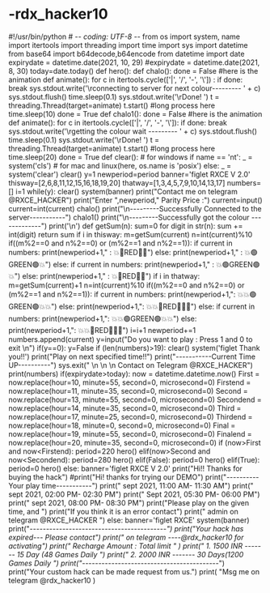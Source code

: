 # -rdx_hacker10
#!/usr/bin/python  # -*- coding: UTF-8 -*-    from os import system, name  import itertools  import threading  import time  import sys  import datetime  from base64 import b64decode,b64encode  from datetime import date    expirydate = datetime.date(2021, 10, 29)  #expirydate = datetime.date(2021, 8, 30)  today=date.today()  def hero():    def chalo():  done = False  #here is the animation  def animate():  for c in itertools.cycle(['|', '/', '-', '\\']) :  if done:  break  sys.stdout.write('\rconnecting to server for next colour--------- ' + c)  sys.stdout.flush()  time.sleep(0.1)  sys.stdout.write('\rDone! ')    t = threading.Thread(target=animate)  t.start()    #long process here  time.sleep(10)  done = True    def chalo1():  done = False  #here is the animation  def animate():  for c in itertools.cycle(['|', '/', '-', '\\']):  if done:  break  sys.stdout.write('\rgetting the colour wait --------- ' + c)  sys.stdout.flush()  time.sleep(0.1)  sys.stdout.write('\rDone! ')    t = threading.Thread(target=animate)  t.start()    #long process here  time.sleep(20)  done = True    def clear():  # for windows  if name == 'nt':  _ = system('cls')  # for mac and linux(here, os.name is 'posix')  else:  _ = system('clear')    clear()  y=1  newperiod=period  banner='figlet RXCE V 2.0'  thisway=[2,6,8,11,12,15,16,18,19,20]  thatway=[1,3,4,5,7,9,10,14,13,17]  numbers=[]  i=1  while(y):  clear()  system(banner)  print("Contact me on telegram @RXCE_HACKER")  print("Enter ",newperiod," Parity Price :")  current=input()  current=int(current)  chalo()  print("\n---------Successfully Connected to the server-----------")  chalo1()  print("\n---------Successfully got the colour -------------")  print('\n')  def getSum(n):  sum=0  for digit in str(n):  sum += int(digit)  return sum  if i in thisway:  m=getSum(current)  n=int(current)%10  if((m%2==0 and n%2==0) or (m%2==1 and n%2==1)):  if current in numbers:  print(newperiod+1," : 💥🔴RED🔴💥")  else:  print(newperiod+1," : 💥🟢GREEN🟢💥")  else:  if current in numbers:  print(newperiod+1," : 💥🟢GREEN🟢💥")  else:  print(newperiod+1," : 💥🔴RED🔴💥")  if i in thatway:  m=getSum(current)+1  n=int(current)%10  if((m%2==0 and n%2==0) or (m%2==1 and n%2==1)):  if current in numbers:  print(newperiod+1,": 💥💥🟢GREEN🟢💥💥")  else:  print(newperiod+1,": 💥💥🔴RED🔴💥💥")  else:  if current in numbers:  print(newperiod+1,": 💥💥🟢GREEN🟢💥💥")  else:  print(newperiod+1,": 💥💥🔴RED🔴💥💥")  i=i+1  newperiod+=1  numbers.append(current)  y=input("Do you want to play : Press 1 and 0 to exit \n")  if(y==0):  y=False  if (len(numbers)>19):  clear()  system('figlet Thank you!!')  print("Play on next specified time!!")  print("-----------Current Time UP----------")  sys.exit(" \n \n \n Contact on Telegram @RXCE_HACKER")  print(numbers)          if(expirydate>today):  now = datetime.datetime.now()  First = now.replace(hour=10, minute=55, second=0, microsecond=0)  Firstend = now.replace(hour=11, minute=35, second=0, microsecond=0)  Second = now.replace(hour=13, minute=55, second=0, microsecond=0)  Secondend = now.replace(hour=14, minute=35, second=0, microsecond=0)  Third = now.replace(hour=17, minute=25, second=0, microsecond=0)  Thirdend = now.replace(hour=18, minute=0, second=0, microsecond=0)  Final = now.replace(hour=19, minute=55, second=0, microsecond=0)  Finalend = now.replace(hour=20, minute=35, second=0, microsecond=0)    if (now>First and now&lt;Firstend):  period=220  hero()  elif(now>Second and now&lt;Secondend):  period=280  hero()  elif(False):  period=0  hero()  elif(True):  period=0  hero()  else:  banner='figlet RXCE V 2.0'  print("Hi!! Thanks for buying the hack")  #print("Hi! thanks for trying our DEMO")  print("----------Your play time-----------")  print(" sept 2021, 11:00 AM- 11:30 AM")  print(" sept 2021, 02:00 PM- 02:30 PM")  print(" Sept 2021, 05:30 PM- 06:00 PM")  print(" sept 2021, 08:00 PM- 08:30 PM")  print("Please play on the given time, and ")  print("If you think it is an error contact")  print(" admin on telegram @RXCE_HACKER ")  else:  banner='figlet RXCE'  system(banner)  print("*---------*----------*-------------*----------*")  print("Your hack has expired--- Please contact")  print(" on telegram ----@rdx_hacker10 for activating")  print(" Recharge Amount : Total limit " )  print(" 1. 1500 INR ------- 15 Day (48 Games Daily ")  print(" 2. 2000 INR ------- 30 Days(1200 Games Daily ")  print("*---------*----------*-------------*----------*")  print("Your custom hack can be made request from us.")  print( "Msg me on telegram @rdx_hacker10 )
